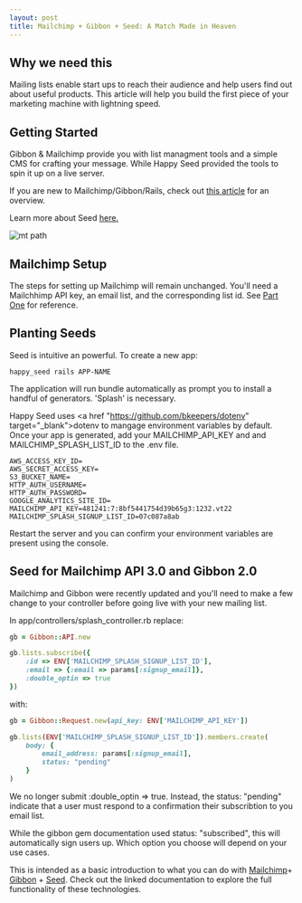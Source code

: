 ```yaml
---
layout: post
title: Mailchimp + Gibbon + Seed: A Match Made in Heaven
---
```


Why we need this
-------------------------
Mailing lists enable start ups to reach their audience and help users find out about useful products. This article will help you build the first piece of your marketing machine with lightning speed.

Getting Started
-------------------------

Gibbon & Mailchimp provide you with list managment tools and a simple CMS for crafting your message. While Happy Seed provided the tools to spin it up on a live server.

If you are new to Mailchimp/Gibbon/Rails, check out <a href="http://cheshireoctopus.github.io/blog/2014/01/23/mailchimp-plus-gibbon-plus-rails-create-a-basic-sign-up-form/" target="_blank">this article</a> for an overview.

Learn more about Seed <a href="http://seed.happyfuncorp.com/" target="_blank">here.</a>

![mt path](http://earlyblogger.com/wp-content/uploads/2015/03/mailchimp.jpg)

Mailchimp Setup
-------------------------
The steps for setting up Mailchimp will remain unchanged. You'll need a Mailchhimp API key, an email list, and the corresponding list id. See <a href="http://cheshireoctopus.github.io/blog/2014/01/23/mailchimp-plus-gibbon-plus-rails-create-a-basic-sign-up-form/" target="_blank"> Part One</a> for reference.

Planting Seeds
-------------------------
Seed is intuitive an powerful. To create a new app:
```
happy_seed rails APP-NAME
```

The application will run bundle automatically as prompt you to install a handful of generators. 'Splash' is necessary.

Happy Seed uses <a href "https://github.com/bkeepers/dotenv" target="_blank">dotenv</a> to mangage environment variables by default. Once your app is generated, add your MAILCHIMP_API_KEY and and MAILCHIMP_SPLASH_LIST_ID to the .env file.

```
AWS_ACCESS_KEY_ID=
AWS_SECRET_ACCESS_KEY=
S3_BUCKET_NAME=
HTTP_AUTH_USERNAME=
HTTP_AUTH_PASSWORD=
GOOGLE_ANALYTICS_SITE_ID=
MAILCHIMP_API_KEY=481241:7:8bf5441754d39b65g3:1232.vt22
MAILCHIMP_SPLASH_SIGNUP_LIST_ID=07c087a8ab
```

Restart the server and you can confirm your environment variables are present using the console.

Seed for Mailchimp API 3.0 and Gibbon 2.0
-------------------------

Mailchimp and Gibbon were recently updated and you'll need to make a few change to your controller before going live with your new mailing list.

In app/controllers/splash_controller.rb replace:

``` ruby
gb = Gibbon::API.new

gb.lists.subscribe({
	:id => ENV['MAILCHIMP_SPLASH_SIGNUP_LIST_ID'],
	:email => {:email => params[:signup_email]},
	:double_optin => true
})
```

with:

``` ruby
gb = Gibbon::Request.new(api_key: ENV['MAILCHIMP_API_KEY'])

gb.lists(ENV['MAILCHIMP_SPLASH_SIGNUP_LIST_ID']).members.create(
	body: {
		email_address: params[:signup_email], 
		status: "pending"
	}
)
```

We no longer submit :double_optin => true. Instead, the status: "pending" indicate that a user must respond to a confirmation their subscribtion to you email list.

While the gibbon gem documentation used status: "subscribed", this will automatically sign users up. Which option you choose will depend on your use cases.

This is intended as a basic introduction to what you can do with <a href="http://kb.mailchimp.com/api">Mailchimp</a>+ <a href="https://github.com/amro/gibbon">Gibbon</a> + <a href="seed.happyfuncorp.com">Seed</a>. Check out the linked documentation to explore the full functionality of these technologies.




